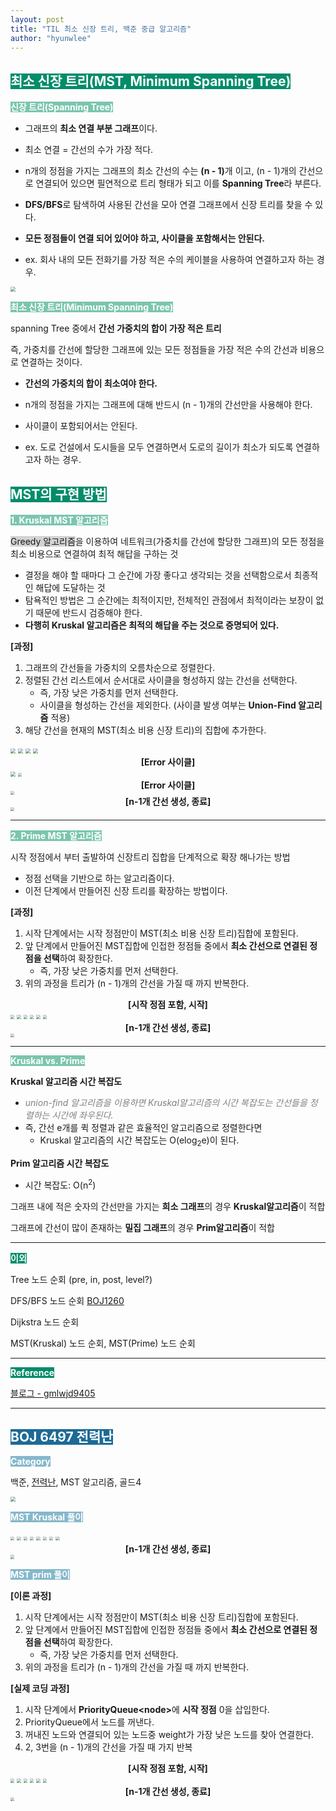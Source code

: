 ```yaml
---
layout: post
title: "TIL 최소 신장 트리, 백준 중급 알고리즘"
author: "hyunwlee"
---
```


## <span style="background-color:#028C6A; color:white">최소 신장 트리(MST, Minimum Spanning Tree)</span>

<span style="background-color:#7BC5AE; color:white"><strong>신장 트리(Spanning Tree)</strong></span>

- 그래프의 <strong>최소 연결 부분 그래프</strong>이다.

- 최소 연결 = 간선의 수가 가장 적다.

- n개의 정점을 가지는 그래프의 최소 간선의 수는 <strong>(n - 1)</strong>개 이고, (n - 1)개의 간선으로 연결되어 있으면 필연적으로 트리 형태가 되고 이를 <strong>Spanning Tree</strong>라 부른다.
- <strong>DFS/BFS</strong>로 탐색하여 사용된 간선을 모아 연결 그래프에서 신장 트리를 찾을 수 있다.
- <strong>모든 정점들이 연결 되어 있어야 하고, 사이클을 포함해서는 안된다.</strong>
- ex. 회사 내의 모든 전화기를 가장 적은 수의 케이블을 사용하여 연결하고자 하는 경우.

<img src="https://github.com/hyunwlee-dev/TIL/blob/a5c5806744f71769919f66d25e3b199d03881e47/images/til211001/mst1.png?raw=true" style="zoom:50%;" />

<span style="background-color:#7BC5AE; color:white"><strong>최소 신장 트리(Minimum Spanning Tree)</strong></span>

spanning Tree 중에서 <strong>간선 가중치의 합이 가장 적은 트리</strong>

즉, 가중치를 간선에 할당한 그래프에 있는 모든 정점들을 가장 적은 수의 간선과 비용으로 연결하는 것이다.

- <strong>간선의 가중치의 합이 최소여야 한다.</strong>

- n개의 정점을 가지는 그래프에 대해 반드시 (n - 1)개의 간선만을 사용해야 한다.
- 사이클이 포함되어서는 안된다.
- ex. 도로 건설에서 도시들을 모두 연결하면서 도로의 길이가 최소가 되도록 연결하고자 하는 경우.



## <span style="background-color:#028C6A; color:white">MST의 구현 방법</span>

<span style="background-color:#7BC5AE; color:white"><strong>1. Kruskal MST 알고리즘</strong></span>

<span style="background-color:lightgray">Greedy 알고리즘</span>을 이용하여 네트워크(가중치를 간선에 할당한 그래프)의 모든 정점을 최소 비용으로 연결하여 최적 해답을 구하는 것

- 결정을 해야 할 때마다 그 순간에 가장 좋다고 생각되는 것을 선택함으로서 최종적인 해답에 도달하는 것
- 탐욕적인 방법은 그 순간에는 최적이지만, 전체적인 관점에서 최적이라는 보장이 없기 때문에 반드시 검증해야 한다.
- <strong>다행히 Kruskal 알고리즘은 최적의 해답을 주는 것으로 증명되어 있다. </strong>

<strong>[과정]</strong>

1. 그래프의 간선들을 가중치의 오름차순으로 정렬한다.
2. 정렬된 간선 리스트에서 순서대로 사이클을 형성하지 않는 간선을 선택한다.
   - 즉, 가장 낮은 가중치를 먼저 선택한다.
   - 사이클을 형성하는 간선을 제외한다. (사이클 발생 여부는 <strong>Union-Find 알고리즘</strong> 적용)
3. 해당 간선을 현재의 MST(최소 비용 신장 트리)의 집합에 추가한다.



<img src="https://github.com/hyunwlee-dev/TIL/blob/f67646c90fd0c7e6a7fd74724c7c0a2816c209f7/images/til211001/kruskal1.png?raw=true" style="zoom:50%;" />

<img src="https://github.com/hyunwlee-dev/TIL/blob/f67646c90fd0c7e6a7fd74724c7c0a2816c209f7/images/til211001/kruskal2.png?raw=true" style="zoom:50%;" />

<img src="https://github.com/hyunwlee-dev/TIL/blob/f67646c90fd0c7e6a7fd74724c7c0a2816c209f7/images/til211001/kruskal3.png?raw=true" style="zoom:50%;" />

<img src="https://github.com/hyunwlee-dev/TIL/blob/f67646c90fd0c7e6a7fd74724c7c0a2816c209f7/images/til211001/kruskal4.png?raw=true" style="zoom:50%;" />

<center><strong>[Error 사이클]</strong></center>

<img src="https://github.com/hyunwlee-dev/TIL/blob/f67646c90fd0c7e6a7fd74724c7c0a2816c209f7/images/til211001/kruskal5.png?raw=true" style="zoom:50%;" />

<img src="https://github.com/hyunwlee-dev/TIL/blob/00be3884deca7836508849995ce1033e828f7369/images/til211001/kruskal6.png?raw=true" style="zoom:37%;" />

<center><strong>[Error 사이클]</strong></center>

<img src="https://github.com/hyunwlee-dev/TIL/blob/00be3884deca7836508849995ce1033e828f7369/images/til211001/kruskal7.png?raw=true" style="zoom:37%;" />

<center><strong>[n-1개 간선 생성, 종료]</strong></center>

<img src="https://github.com/hyunwlee-dev/TIL/blob/00be3884deca7836508849995ce1033e828f7369/images/til211001/kruskal8.png?raw=true" style="zoom:37%;" />

---

<span style="background-color:#7BC5AE; color:white"><strong>2. Prime MST 알고리즘</strong></span>

시작 정점에서 부터 출발하여 신장트리 집합을 단계적으로 확장 해나가는 방법

- 정점 선택을 기반으로 하는 알고리즘이다.
- 이전 단계에서 만들어진 신장 트리를 확장하는 방법이다.

<strong>[과정]</strong>

1. 시작 단계에서는 시작 정점만이 MST(최소 비용 신장 트리)집합에 포함된다.
2. 앞 단계에서 만들어진 MST집합에 인접한 정점들 중에서 <strong>최소 간선으로 연결된 정점을 선택</strong>하여 확장한다.
   - 즉, 가장 낮은 가중치를 먼저 선택한다.
3. 위의 과정을 트리가 (n - 1)개의 간선을 가질 때 까지 반복한다.

<center><strong>[시작 정점 포함, 시작]</strong></center>

<img src="https://github.com/hyunwlee-dev/TIL/blob/f833132eee791a56575b4b710f10b25c6829042a/images/til211001/prim1.png?raw=true" style="zoom:40%;" />

  

<img src="https://github.com/hyunwlee-dev/TIL/blob/f833132eee791a56575b4b710f10b25c6829042a/images/til211001/prim2.png?raw=true" style="zoom:40%;" />

  

<img src="https://github.com/hyunwlee-dev/TIL/blob/f833132eee791a56575b4b710f10b25c6829042a/images/til211001/prim3.png?raw=true" style="zoom:40%;" />

  

<img src="https://github.com/hyunwlee-dev/TIL/blob/f833132eee791a56575b4b710f10b25c6829042a/images/til211001/prim4.png?raw=true" style="zoom:40%;" />

  

<img src="https://github.com/hyunwlee-dev/TIL/blob/f833132eee791a56575b4b710f10b25c6829042a/images/til211001/prim5.png?raw=true" style="zoom:40%;" />

  

<img src="https://github.com/hyunwlee-dev/TIL/blob/f833132eee791a56575b4b710f10b25c6829042a/images/til211001/prim6.png?raw=true" style="zoom:40%;" />

  

<center><strong>[n-1개 간선 생성, 종료]</strong></center>

<img src="https://github.com/hyunwlee-dev/TIL/blob/f833132eee791a56575b4b710f10b25c6829042a/images/til211001/prim7.png?raw=true" style="zoom:40%;" />





---

<span style="background-color:#7BC5AE; color:white"><strong>Kruskal vs. Prime</strong></span>

<strong>Kruskal 알고리즘 시간 복잡도</strong>

- <span style="color:gray">_union-find 알고리즘을 이용하면 Kruskal알고리즘의 시간 복잡도는 간선들을 정렬하는 시간에 좌우된다._</span>
- 즉, 간선 e개를 퀵 정렬과 같은 효율적인 알고리즘으로 정렬한다면
  - Kruskal 알고리즘의 시간 복잡도는 O(elog<sub>2</sub>e)이 된다.

<strong>Prim 알고리즘 시간 복잡도</strong>

- 시간 복잡도: O(n<sup>2</sup>)



그래프 내에 적은 숫자의 간선만을 가지는 <strong>희소 그래프</strong>의 경우 <strong>Kruskal알고리즘</strong>이 적합

그래프에 간선이 많이 존재하는 <strong>밀집 그래프</strong>의 경우 <strong>Prim알고리즘</strong>이 적합

---

<span style="background-color:#028C6A; color:white"><strong>이외</strong></span>

Tree 노드 순회 (pre, in, post, level?)

DFS/BFS 노드 순회 [BOJ1260](https://www.acmicpc.net/problem/1260)

Dijkstra 노드 순회

MST(Kruskal) 노드 순회, MST(Prime) 노드 순회

---

<span style="background-color:#028C6A; color:white"><strong>Reference</strong></span>

[블로그 - gmlwjd9405](https://gmlwjd9405.github.io/2018/08/28/algorithm-mst.html)

---

## <span style="background-color:#1D6A96; color:white">BOJ 6497 전력난</span>

<span style="background-color:#85B8CB; color:white"><strong> Category</strong></span>

백준, [전력난](https://www.acmicpc.net/problem/6497), MST 알고리즘, 골드4

<img src="https://github.com/hyunwlee-dev/TIL/blob/6cc2606015e7afe276d90b3e5a61387653b15e62/images/til211001/powerShortage.png?raw=true" style="zoom:50%;" />

<span style="background-color:#85B8CB; color:white"><strong>MST Kruskal 풀이</strong></span>

<img src="https://github.com/hyunwlee-dev/TIL/blob/9cd72815b9be932f3d7162b53d4b3315d63ea6ce/images/til211001/kruskal9.png?raw=true" style="zoom:40%;"/>

  

<img src="https://github.com/hyunwlee-dev/TIL/blob/9cd72815b9be932f3d7162b53d4b3315d63ea6ce/images/til211001/kruskal10.png?raw=true" style="zoom:40%;"/>

  

<img src="https://github.com/hyunwlee-dev/TIL/blob/9cd72815b9be932f3d7162b53d4b3315d63ea6ce/images/til211001/kruskal11.png?raw=true" style="zoom:40%;"/>

  

<img src="https://github.com/hyunwlee-dev/TIL/blob/9cd72815b9be932f3d7162b53d4b3315d63ea6ce/images/til211001/kruskal12.png?raw=true" style="zoom:40%;"/>

  

<img src="https://github.com/hyunwlee-dev/TIL/blob/9cd72815b9be932f3d7162b53d4b3315d63ea6ce/images/til211001/kruskal13.png?raw=true" style="zoom:40%;"/>

  

<img src="https://github.com/hyunwlee-dev/TIL/blob/9cd72815b9be932f3d7162b53d4b3315d63ea6ce/images/til211001/kruskal14.png?raw=true" style="zoom:40%;"/>

  

<img src="https://github.com/hyunwlee-dev/TIL/blob/9cd72815b9be932f3d7162b53d4b3315d63ea6ce/images/til211001/kruskal15.png?raw=true" style="zoom:40%;"/>

  

<img src="https://github.com/hyunwlee-dev/TIL/blob/9cd72815b9be932f3d7162b53d4b3315d63ea6ce/images/til211001/kruskal16.png?raw=true" style="zoom:40%;"/>

  

<center><strong>[n-1개 간선 생성, 종료]</strong></center>

<img src="https://github.com/hyunwlee-dev/TIL/blob/9cd72815b9be932f3d7162b53d4b3315d63ea6ce/images/til211001/kruskal17.png?raw=true" style="zoom:40%;"/>

  

<span style="background-color:#85B8CB; color:white"><strong>MST prim 풀이</strong></span>

<strong>[이론 과정]</strong>

1. 시작 단계에서는 시작 정점만이 MST(최소 비용 신장 트리)집합에 포함된다.
2. 앞 단계에서 만들어진 MST집합에 인접한 정점들 중에서 <strong>최소 간선으로 연결된 정점을 선택</strong>하여 확장한다.
   - 즉, 가장 낮은 가중치를 먼저 선택한다.
3. 위의 과정을 트리가 (n - 1)개의 간선을 가질 때 까지 반복한다.

<strong>[실제 코딩 과정]</strong>

1. 시작 단계에서 <strong>PriorityQueue\<node></strong>에 <strong>시작 정점</strong> 0을 삽입한다.
2. PriorityQueue에서 노드를 꺼낸다.
3. 꺼내진 노드와 연결되어 있는 노드중 weight가 가장 낮은 노드를 찾아 연결한다.
4. 2, 3번을 (n - 1)개의 간선을 가질 때 가지 반복



<center><strong>[시작 정점 포함, 시작]</strong></center>

<img src="https://github.com/hyunwlee-dev/TIL/blob/955c0349cfeb5a9c42a85094ed451ede2e5a9eb7/images/til211001/prim8.png?raw=true" style="zoom:40%;"/>

  

<img src="https://github.com/hyunwlee-dev/TIL/blob/955c0349cfeb5a9c42a85094ed451ede2e5a9eb7/images/til211001/prim9.png?raw=true" style="zoom:40%;"/>

  

<img src="https://github.com/hyunwlee-dev/TIL/blob/955c0349cfeb5a9c42a85094ed451ede2e5a9eb7/images/til211001/prim10.png?raw=true" style="zoom:40%;"/>

  

<img src="https://github.com/hyunwlee-dev/TIL/blob/955c0349cfeb5a9c42a85094ed451ede2e5a9eb7/images/til211001/prim11.png?raw=true" style="zoom:40%;"/>

  

<img src="https://github.com/hyunwlee-dev/TIL/blob/955c0349cfeb5a9c42a85094ed451ede2e5a9eb7/images/til211001/prim12.png?raw=true" style="zoom:40%;"/>

  

<img src="https://github.com/hyunwlee-dev/TIL/blob/955c0349cfeb5a9c42a85094ed451ede2e5a9eb7/images/til211001/prim13.png?raw=true" style="zoom:40%;"/>

   

<center><strong>[n-1개 간선 생성, 종료]</strong></center>

<img src="https://github.com/hyunwlee-dev/TIL/blob/77099f4e7c67903e55775d744338e93ac9e54935/images/til211001/prim14.png?raw=true" style="zoom:40%;"/>

  

<script src="https://gist.github.com/hyunwlee-dev/433b44bdbde6ec26f4b72b7aaf15c6d0.js"></script>
